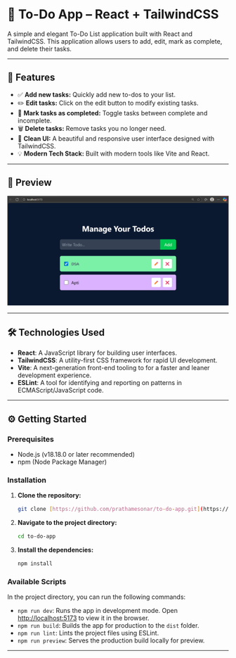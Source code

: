 # 📝 To-Do App – React + TailwindCSS

A simple and elegant To-Do List application built with React and TailwindCSS. This application allows users to add, edit, mark as complete, and delete their tasks.

---

## 🚀 Features

- ✅ **Add new tasks:** Quickly add new to-dos to your list.
- ✏️ **Edit tasks:** Click on the edit button to modify existing tasks.
- 📌 **Mark tasks as completed:** Toggle tasks between complete and incomplete.
- 🗑️ **Delete tasks:** Remove tasks you no longer need.
- 🌙 **Clean UI:** A beautiful and responsive user interface designed with TailwindCSS.
- 💡 **Modern Tech Stack:** Built with modern tools like Vite and React.

---

## 📸 Preview

![Preview Screenshot](screenshot.png)

---

## 🛠️ Technologies Used

- **React**: A JavaScript library for building user interfaces.
- **TailwindCSS**: A utility-first CSS framework for rapid UI development.
- **Vite**: A next-generation front-end tooling to for a faster and leaner development experience.
- **ESLint**: A tool for identifying and reporting on patterns in ECMAScript/JavaScript code.

---

## ⚙️ Getting Started

### Prerequisites

- Node.js (v18.18.0 or later recommended)
- npm (Node Package Manager)

### Installation

1.  **Clone the repository:**
    ```bash
    git clone [https://github.com/prathamesonar/to-do-app.git](https://github.com/prathamesonar/to-do-app.git)
    ```
2.  **Navigate to the project directory:**
    ```bash
    cd to-do-app
    ```
3.  **Install the dependencies:**
    ```bash
    npm install
    ```

### Available Scripts

In the project directory, you can run the following commands:

-   `npm run dev`: Runs the app in development mode. Open [http://localhost:5173](http://localhost:5173) to view it in the browser.
-   `npm run build`: Builds the app for production to the `dist` folder.
-   `npm run lint`: Lints the project files using ESLint.
-   `npm run preview`: Serves the production build locally for preview.

---


